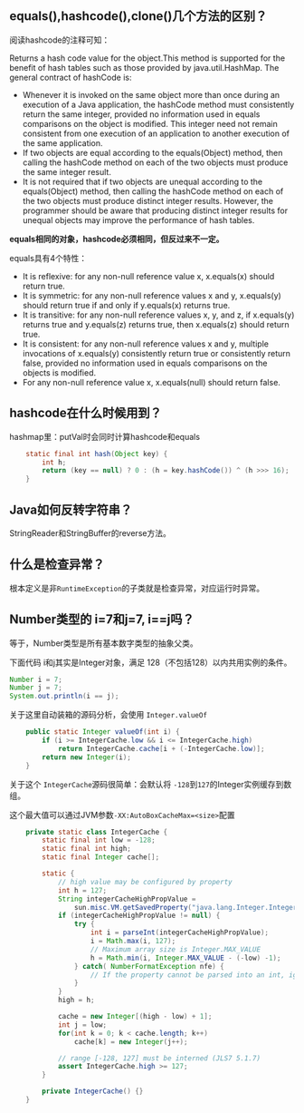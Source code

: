 ## equals(),hashcode(),clone()几个方法的区别？
阅读hashcode的注释可知：

Returns a hash code value for the object.This method is supported for the benefit of hash tables such as those provided by java.util.HashMap.
The general contract of hashCode is:
* Whenever it is invoked on the same object more than once during an execution of a Java application, the hashCode method must consistently return the same integer, provided no information used in equals comparisons on the object is modified. This integer need not remain consistent from one execution of an application to another execution of the same application.
* If two objects are equal according to the equals(Object) method, then calling the hashCode method on each of the two objects must produce the same integer result.
* It is not required that if two objects are unequal according to the equals(Object) method, then calling the hashCode method on each of the two objects must produce distinct integer results. However, the programmer should be aware that producing distinct integer results for unequal objects may improve the performance of hash tables.


**equals相同的对象，hashcode必须相同，但反过来不一定。**

equals具有4个特性：

* It is reflexive: for any non-null reference value x, x.equals(x) should return true.
* It is symmetric: for any non-null reference values x and y, x.equals(y) should return true if and only if y.equals(x) returns true.
* It is transitive: for any non-null reference values x, y, and z, if x.equals(y) returns true and y.equals(z) returns true, then x.equals(z) should return true.
* It is consistent: for any non-null reference values x and y, multiple invocations of x.equals(y) consistently return true or consistently return false, provided no information used in equals comparisons on the objects is modified.
* For any non-null reference value x, x.equals(null) should return false.

## hashcode在什么时候用到？

hashmap里：putVal时会同时计算hashcode和equals

```java
    static final int hash(Object key) {
        int h;
        return (key == null) ? 0 : (h = key.hashCode()) ^ (h >>> 16);
    }
```

## Java如何反转字符串？

StringReader和StringBuffer的reverse方法。

## 什么是检查异常？

根本定义是非`RuntimeException`的子类就是检查异常，对应运行时异常。

## Number类型的 i=7和j=7, i==j吗？

等于，Number类型是所有基本数字类型的抽象父类。

下面代码 i和j其实是Integer对象，满足 128（不包括128）以内共用实例的条件。
```java
Number i = 7;
Number j = 7;
System.out.println(i == j);
```
关于这里自动装箱的源码分析，会使用 `Integer.valueOf`

```java
    public static Integer valueOf(int i) {
        if (i >= IntegerCache.low && i <= IntegerCache.high)
            return IntegerCache.cache[i + (-IntegerCache.low)];
        return new Integer(i);
    }
```
关于这个 `IntegerCache`源码很简单：会默认将 `-128`到`127`的Integer实例缓存到数组。

这个最大值可以通过JVM参数`-XX:AutoBoxCacheMax=<size>`配置
```java
    private static class IntegerCache {
        static final int low = -128;
        static final int high;
        static final Integer cache[];

        static {
            // high value may be configured by property
            int h = 127;
            String integerCacheHighPropValue =
                sun.misc.VM.getSavedProperty("java.lang.Integer.IntegerCache.high");
            if (integerCacheHighPropValue != null) {
                try {
                    int i = parseInt(integerCacheHighPropValue);
                    i = Math.max(i, 127);
                    // Maximum array size is Integer.MAX_VALUE
                    h = Math.min(i, Integer.MAX_VALUE - (-low) -1);
                } catch( NumberFormatException nfe) {
                    // If the property cannot be parsed into an int, ignore it.
                }
            }
            high = h;

            cache = new Integer[(high - low) + 1];
            int j = low;
            for(int k = 0; k < cache.length; k++)
                cache[k] = new Integer(j++);

            // range [-128, 127] must be interned (JLS7 5.1.7)
            assert IntegerCache.high >= 127;
        }

        private IntegerCache() {}
    }
```




